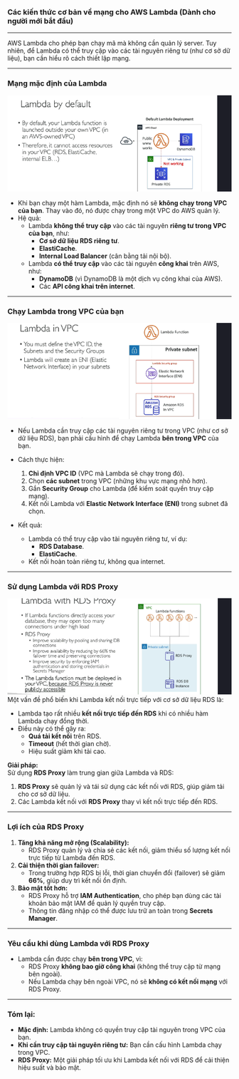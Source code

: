 ### Các kiến thức cơ bản về mạng cho AWS Lambda (Dành cho người mới bắt đầu)

---

AWS Lambda cho phép bạn chạy mã mà không cần quản lý server. Tuy nhiên, để Lambda có thể truy cập vào các tài nguyên riêng tư (như cơ sở dữ liệu), bạn cần hiểu rõ cách thiết lập mạng.

---

### **Mạng mặc định của Lambda**

![alt text](lamda-vpc.png)

- Khi bạn chạy một hàm Lambda, mặc định nó sẽ **không chạy trong VPC của bạn**. Thay vào đó, nó được chạy trong một VPC do AWS quản lý.
- Hệ quả:
  - Lambda **không thể truy cập** vào các tài nguyên **riêng tư trong VPC của bạn**, như:
    - **Cơ sở dữ liệu RDS riêng tư**.
    - **ElastiCache**.
    - **Internal Load Balancer** (cân bằng tải nội bộ).
  - Lambda **có thể truy cập** vào các tài nguyên **công khai** trên AWS, như:
    - **DynamoDB** (vì DynamoDB là một dịch vụ công khai của AWS).
    - Các **API công khai trên internet**.

---

### **Chạy Lambda trong VPC của bạn**

![alt text](lamda-vpc2.png)

- Nếu Lambda cần truy cập các tài nguyên riêng tư trong VPC (như cơ sở dữ liệu RDS), bạn phải cấu hình để chạy Lambda **bên trong VPC** của bạn.
- Cách thực hiện:

  1. **Chỉ định VPC ID** (VPC mà Lambda sẽ chạy trong đó).
  2. Chọn **các subnet** trong VPC (những khu vực mạng nhỏ hơn).
  3. Gắn **Security Group** cho Lambda (để kiểm soát quyền truy cập mạng).
  4. Kết nối Lambda với **Elastic Network Interface (ENI)** trong subnet đã chọn.

- Kết quả:
  - Lambda có thể truy cập vào tài nguyên riêng tư, ví dụ:
    - **RDS Database**.
    - **ElastiCache**.
  - Kết nối hoàn toàn riêng tư, không qua internet.

---

### **Sử dụng Lambda với RDS Proxy**

![alt text](lamda-rdsProxy.png)
Một vấn đề phổ biến khi Lambda kết nối trực tiếp với cơ sở dữ liệu RDS là:

- Lambda tạo rất nhiều **kết nối trực tiếp đến RDS** khi có nhiều hàm Lambda chạy đồng thời.
- Điều này có thể gây ra:
  - **Quá tải kết nối** trên RDS.
  - **Timeout** (hết thời gian chờ).
  - Hiệu suất giảm khi tải cao.

**Giải pháp:**  
Sử dụng **RDS Proxy** làm trung gian giữa Lambda và RDS:

1. **RDS Proxy** sẽ quản lý và tái sử dụng các kết nối với RDS, giúp giảm tải cho cơ sở dữ liệu.
2. Các Lambda kết nối với **RDS Proxy** thay vì kết nối trực tiếp đến RDS.

---

### **Lợi ích của RDS Proxy**

1. **Tăng khả năng mở rộng (Scalability):**
   - RDS Proxy quản lý và chia sẻ các kết nối, giảm thiểu số lượng kết nối trực tiếp từ Lambda đến RDS.
2. **Cải thiện thời gian failover:**
   - Trong trường hợp RDS bị lỗi, thời gian chuyển đổi (failover) sẽ giảm **66%**, giúp duy trì kết nối ổn định.
3. **Bảo mật tốt hơn:**
   - RDS Proxy hỗ trợ **IAM Authentication**, cho phép bạn dùng các tài khoản bảo mật IAM để quản lý quyền truy cập.
   - Thông tin đăng nhập có thể được lưu trữ an toàn trong **Secrets Manager**.

---

### **Yêu cầu khi dùng Lambda với RDS Proxy**

- Lambda cần được chạy **bên trong VPC**, vì:
  - RDS Proxy **không bao giờ công khai** (không thể truy cập từ mạng bên ngoài).
  - Nếu Lambda chạy bên ngoài VPC, nó sẽ **không có kết nối mạng** với RDS Proxy.

---

### **Tóm lại:**

- **Mặc định:** Lambda không có quyền truy cập tài nguyên trong VPC của bạn.
- **Khi cần truy cập tài nguyên riêng tư:** Bạn cần cấu hình Lambda chạy trong VPC.
- **RDS Proxy:** Một giải pháp tối ưu khi Lambda kết nối với RDS để cải thiện hiệu suất và bảo mật.
